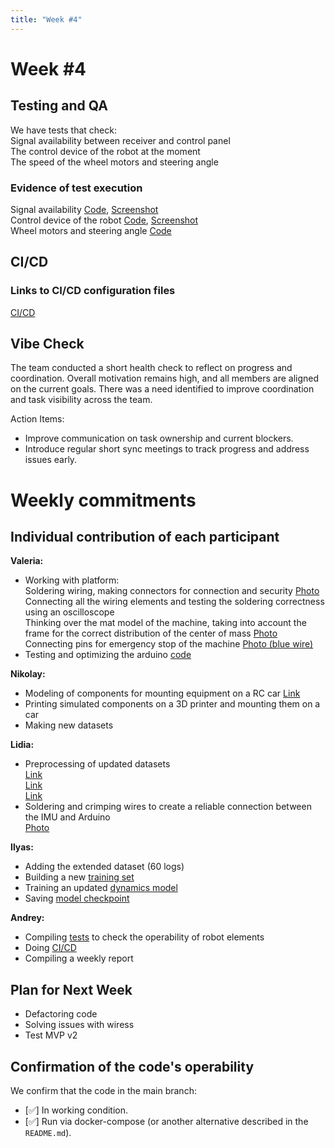 ```yaml
---
title: "Week #4"
---
```


# **Week #4**

## Testing and QA

We have tests that check:  
Signal availability between receiver and control panel  
The control device of the robot at the moment  
The speed of the wheel motors and steering angle

### Evidence of test execution

Signal availability [Code](https://github.com/IU-Capstone-Project-2025/Autonomous-drift-control/blob/main/Robot/Tests/Test%20Signal%20Availability.ino), [Screenshot](https://github.com/IU-Capstone-Project-2025/Autonomous-drift-control/blob/main/Robot/Tests/Test%20Signal%20Availability.png)  
Control device of the robot [Code](https://github.com/IU-Capstone-Project-2025/Autonomous-drift-control/blob/main/Robot/Tests/Test%20Control%20Robot%20Device.ino), [Screenshot](https://github.com/IU-Capstone-Project-2025/Autonomous-drift-control/blob/main/Robot/Tests/Test%20Control%20Robot%20Device.jpg)  
Wheel motors and steering angle [Code](https://github.com/IU-Capstone-Project-2025/Autonomous-drift-control/blob/main/Robot/Tests/Test%20Wheel%20motors%20and%20Steering%20angle.py)

## CI/CD

### Links to CI/CD configuration files

[CI/CD](https://github.com/IU-Capstone-Project-2025/Autonomous-drift-control/blob/main/.github/workflows/ci.yml)

## Vibe Check
The team conducted a short health check to reflect on progress and coordination. Overall motivation remains high, and all members are aligned on the current goals. There was a need identified to improve coordination and task visibility across the team.

Action Items:
- Improve communication on task ownership and current blockers.
- Introduce regular short sync meetings to track progress and address issues early.

# Weekly commitments

## Individual contribution of each participant

**Valeria:**
- Working with platform:  
Soldering wiring, making connectors for connection and security [Photo](https://github.com/IU-Capstone-Project-2025/Autonomous-drift-control/blob/main/Robot/System%20Connection%2001.07.jpg)  
Connecting all the wiring elements and testing the soldering correctness using an oscilloscope  
Thinking over the mat model of the machine, taking into account the frame for the correct distribution of the center of mass [Photo](https://github.com/IU-Capstone-Project-2025/Autonomous-drift-control/blob/main/Robot/Component%20disribution%20model.jpg)   
Connecting pins for emergency stop of the machine [Photo (blue wire)](https://github.com/IU-Capstone-Project-2025/Autonomous-drift-control/blob/main/Robot/Pins%20for%20emergency%20stop.jpg)
- Testing and optimizing the arduino [code](https://github.com/IU-Capstone-Project-2025/Autonomous-drift-control/blob/main/%20Hardware%20integration%20layer/arduino_imu_integration.cpp) 


**Nikolay:**
- Modeling of components for mounting equipment on a RC car [Link](https://github.com/IU-Capstone-Project-2025/Autonomous-drift-control/commit/b10a2968360fa34b3cb4f9edd4e55284afea86ea)
- Printing simulated components on a 3D printer and mounting them on a car
- Making new datasets

**Lidia:**
- Preprocessing of updated datasets  
[Link](https://github.com/IU-Capstone-Project-2025/Autonomous-drift-control/blob/main/ML/old_staff/data_preproc_new.ipynb)  
[Link](https://github.com/IU-Capstone-Project-2025/Autonomous-drift-control/blob/main/ML/old_staff/data_in_world_frame_new.ipynb)  
[Link](https://github.com/IU-Capstone-Project-2025/Autonomous-drift-control/tree/main/new_data)  
- Soldering and crimping wires to create a reliable connection between the IMU and Arduino  
[Photo](https://github.com/IU-Capstone-Project-2025/Autonomous-drift-control/blob/main/Robot/Connection%20IMU%20and%20Arduino.jpg)

**Ilyas:**
- Adding the extended dataset (60 logs)
- Building a new [training set](https://github.com/IU-Capstone-Project-2025/Autonomous-drift-control/blob/main/ML/model_dataset_v3.npz)
- Training an updated [dynamics model](https://github.com/IU-Capstone-Project-2025/Autonomous-drift-control/blob/main/ML/new_train.ipynb)
- Saving [model checkpoint](https://github.com/IU-Capstone-Project-2025/Autonomous-drift-control/blob/main/ML/dyn_v3.pt) 


**Andrey:**
- Compiling [tests](https://github.com/IU-Capstone-Project-2025/Autonomous-drift-control/tree/main/Robot/Tests) to check the operability of robot elements
- Doing [CI/CD](https://github.com/IU-Capstone-Project-2025/Autonomous-drift-control/blob/main/.github/workflows/ci.yml) 
- Сompiling a weekly report

## Plan for Next Week

- Defactoring code
- Solving issues with wiress
- Test MVP v2

## Confirmation of the code's operability

We confirm that the code in the main branch:
- [✅] In working condition.
- [✅] Run via docker-compose (or another alternative described in the `README.md`).
